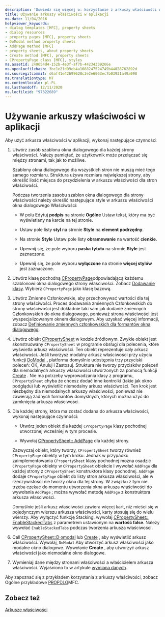```yaml
---
description: 'Dowiedz się więcej o: korzystanie z arkuszy właściwości w aplikacji'
title: Używanie arkuszy właściwości w aplikacji
ms.date: 11/04/2016
helpviewer_keywords:
- dialog templates [MFC], property sheets
- dialog resources
- property pages [MFC], property sheets
- DoModal method property sheets
- AddPage method [MFC]
- property sheets, about property sheets
- Create method [MFC], property sheets
- CPropertyPage class [MFC], styles
ms.assetid: 240654d4-152b-4e3f-af7b-44234339206e
ms.openlocfilehash: 3bc1e21d99eb4a1688247524749b44028762892d
ms.sourcegitcommit: d6af41e42699628c3e2e6063ec7b03931a49a098
ms.translationtype: MT
ms.contentlocale: pl-PL
ms.lasthandoff: 12/11/2020
ms.locfileid: "97322689"
---
```

# <a name="using-property-sheets-in-your-application"></a>Używanie arkuszy właściwości w aplikacji

Aby użyć arkusza właściwości w aplikacji, wykonaj następujące czynności:

1. Utwórz zasób szablonu okna dialogowego dla każdej strony właściwości. Należy pamiętać, że użytkownik może przełączać się między stronami, tak jak to możliwe.

   Szablony okna dialogowego dla wszystkich stron nie muszą mieć tego samego rozmiaru. Struktura używa rozmiaru największej strony, aby określić ilość miejsca do przydzielenia w arkuszu właściwości dla stron właściwości.

   Podczas tworzenia zasobu szablon okna dialogowego dla strony właściwości należy określić następujące style w arkuszu właściwości okna dialogowego Właściwości:

   - W polu Edytuj **podpis** na stronie **Ogólne** Ustaw tekst, który ma być wyświetlany na karcie na tej stronie.

   - Ustaw pole listy **styl** na stronie **Style** na **element podrzędny**.

   - Na stronie **Style** Ustaw pole listy **obramowanie** na wartość **cienkie**.

   - Upewnij się, że pole wyboru **paska tytułu** na stronie **Style** jest zaznaczone.

   - Upewnij się, że pole wyboru **wyłączone** na stronie **więcej stylów** jest zaznaczone.

1. Utwórz klasę pochodną [CPropertyPage](../mfc/reference/cpropertypage-class.md)odpowiadającą każdemu szablonowi okna dialogowego strony właściwości. Zobacz [Dodawanie klasy](../ide/adding-a-class-visual-cpp.md). Wybierz `CPropertyPage` jako klasę bazową.

1. Utwórz Zmienne Członkowskie, aby przechowywać wartości dla tej strony właściwości. Proces dodawania zmiennych Członkowskich do strony właściwości jest dokładnie taki sam jak dodanie zmiennych Członkowskich do okna dialogowego, ponieważ strona właściwości jest wyspecjalizowanym oknem dialogowym. Aby uzyskać więcej informacji, zobacz [Definiowanie zmiennych członkowskich dla formantów okna dialogowego](../windows/adding-editing-or-deleting-controls.md).

1. Utwórz obiekt [CPropertySheet](../mfc/reference/cpropertysheet-class.md) w kodzie źródłowym. Zwykle obiekt jest skonstruowany `CPropertySheet` w programie obsługi dla polecenia, które wyświetla arkusz właściwości. Ten obiekt reprezentuje cały arkusz właściwości. Jeśli tworzysz modalny arkusz właściwości przy użyciu funkcji [DoModal](../mfc/reference/cpropertysheet-class.md#domodal) , platforma domyślnie udostępnia trzy przyciski poleceń: OK, Anuluj i Zastosuj. Struktura nie tworzy przycisków poleceń dla niemodalnych arkuszy właściwości utworzonych za pomocą funkcji [Create](../mfc/reference/cpropertysheet-class.md#create) . Nie ma potrzeby wyprowadzania klasy z programu, `CPropertySheet` chyba że chcesz dodać inne kontrolki (takie jak okno podglądu) lub wyświetlić niemodalny arkusz właściwości. Ten krok jest niezbędny dla niemodalnych arkuszy właściwości, ponieważ nie zawierają żadnych formantów domyślnych, których można użyć do zamknięcia arkusza właściwości.

1. Dla każdej strony, która ma zostać dodana do arkusza właściwości, wykonaj następujące czynności:

   - Utwórz jeden obiekt dla każdej `CPropertyPage` klasy pochodnej utworzonej wcześniej w tym procesie.

   - Wywołaj [CPropertySheet:: AddPage](../mfc/reference/cpropertysheet-class.md#addpage) dla każdej strony.

   Zazwyczaj obiekt, który tworzy, `CPropertySheet` tworzy również `CPropertyPage` obiekty w tym kroku. Jednak w przypadku zaimplementowania `CPropertySheet` klasy pochodnej można osadzić `CPropertyPage` obiekty w `CPropertySheet` obiekcie i wywołać `AddPage` dla każdej strony z `CPropertySheet` konstruktora klasy pochodnej. `AddPage` dodaje `CPropertyPage` obiekt do listy stron arkusza właściwości, ale w rzeczywistości nie tworzy okna dla tej strony. W związku z tym nie trzeba czekać do momentu utworzenia okna arkusza właściwości do wywołania `AddPage` ; można wywołać metodę `AddPage` z konstruktora arkusza właściwości.

   Domyślnie jeśli arkusz właściwości zawiera więcej kart, niż mieści się w pojedynczym wierszu arkusza właściwości, karty stosują się do wielu wierszy. Aby wyłączyć funkcję Stacking, wywołaj [CPropertySheet:: EnableStackedTabs](../mfc/reference/cpropertysheet-class.md#enablestackedtabs) z parametrem ustawionym na **wartość false**. Należy wywołać `EnableStackedTabs` podczas tworzenia arkusza właściwości.

1. Call [CPropertySheet::D omodal](../mfc/reference/cpropertysheet-class.md#domodal) lub [Create](../mfc/reference/cpropertysheet-class.md#create) , aby wyświetlić arkusz właściwości. Wywołaj, `DoModal` Aby utworzyć arkusz właściwości jako modalne okno dialogowe. Wywołanie **Create** , aby utworzyć arkusz właściwości jako niemodalne okno dialogowe.

1. Wymieniaj dane między stronami właściwości a właścicielem arkusza właściwości. Wyjaśniono to w artykule [wymiana danych](../mfc/exchanging-data.md).

Aby zapoznać się z przykładem korzystania z arkuszy właściwości, zobacz Ogólne przykładowe [PROPDLG](../overview/visual-cpp-samples.md)MFC.

## <a name="see-also"></a>Zobacz też

[Arkusze właściwości](../mfc/property-sheets-mfc.md)
